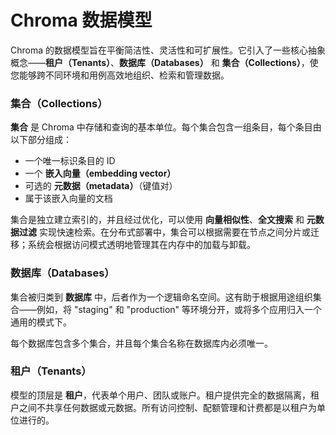 # Chroma 数据模型

Chroma 的数据模型旨在平衡简洁性、灵活性和可扩展性。它引入了一些核心抽象概念——**租户（Tenants）**、**数据库（Databases）** 和 **集合（Collections）**，使您能够跨不同环境和用例高效地组织、检索和管理数据。

### 集合（Collections）

**集合** 是 Chroma 中存储和查询的基本单位。每个集合包含一组条目，每个条目由以下部分组成：

- 一个唯一标识条目的 ID
- 一个 **嵌入向量（embedding vector）**
- 可选的 **元数据（metadata）**（键值对）
- 属于该嵌入向量的文档

集合是独立建立索引的，并且经过优化，可以使用 **向量相似性**、**全文搜索** 和 **元数据过滤** 实现快速检索。在分布式部署中，集合可以根据需要在节点之间分片或迁移；系统会根据访问模式透明地管理其在内存中的加载与卸载。

### 数据库（Databases）

集合被归类到 **数据库** 中，后者作为一个逻辑命名空间。这有助于根据用途组织集合——例如，将 "staging" 和 "production" 等环境分开，或将多个应用归入一个通用的模式下。

每个数据库包含多个集合，并且每个集合名称在数据库内必须唯一。

### 租户（Tenants）

模型的顶层是 **租户**，代表单个用户、团队或账户。租户提供完全的数据隔离，租户之间不共享任何数据或元数据。所有访问控制、配额管理和计费都是以租户为单位进行的。